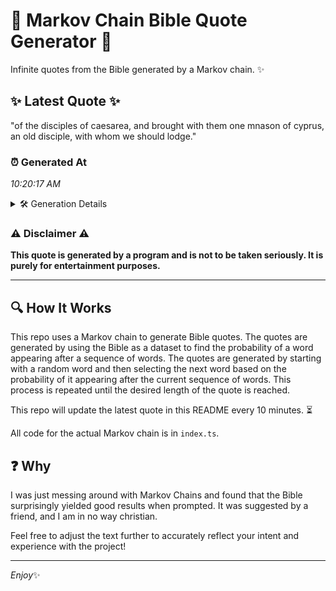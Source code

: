 # 📖 Markov Chain Bible Quote Generator 📖

Infinite quotes from the Bible generated by a Markov chain. ✨

## ✨ Latest Quote ✨
"of the disciples of caesarea, and brought with them one mnason of cyprus, an old disciple, with whom we should lodge."

### ⏰ Generated At
*10:20:17 AM*

<details>
    <summary>🛠️ Generation Details</summary>
    <p>
        <strong>🌱 Seed:</strong> of<br>
        <strong>🔄 Iterations:</strong> 20<br>
        <strong>📜 Context History:</strong><br>[ of ]: the<br>[ of, the ]: disciples<br>[ of, the, disciples ]: of<br>[ of, the, disciples, of ]: caesarea,<br>[ of, the, disciples, of, caesarea, ]: and<br>[ of, the, disciples, of, caesarea,, and ]: brought<br>[ the, disciples, of, caesarea,, and, brought ]: with<br>[ disciples, of, caesarea,, and, brought, with ]: them<br>[ of, caesarea,, and, brought, with, them ]: one<br>[ caesarea,, and, brought, with, them, one ]: mnason<br>[ and, brought, with, them, one, mnason ]: of<br>[ brought, with, them, one, mnason, of ]: cyprus,<br>[ with, them, one, mnason, of, cyprus, ]: an<br>[ them, one, mnason, of, cyprus,, an ]: old<br>[ one, mnason, of, cyprus,, an, old ]: disciple,<br>[ mnason, of, cyprus,, an, old, disciple, ]: with<br>[ of, cyprus,, an, old, disciple,, with ]: whom<br>[ cyprus,, an, old, disciple,, with, whom ]: we<br>[ an, old, disciple,, with, whom, we ]: should<br>[ old, disciple,, with, whom, we, should ]: lodge.<br>
    </p>
</details>

### ⚠️ Disclaimer ⚠️
**This quote is generated by a program and is not to be taken seriously. It is purely for entertainment purposes.**

---

## 🔍 How It Works

This repo uses a Markov chain to generate Bible quotes. The quotes are generated by using the Bible as a dataset to find the probability of a word appearing after a sequence of words. The quotes are generated by starting with a random word and then selecting the next word based on the probability of it appearing after the current sequence of words. This process is repeated until the desired length of the quote is reached.

This repo will update the latest quote in this README every 10 minutes. ⏳

All code for the actual Markov chain is in `index.ts`.

## ❓ Why

I was just messing around with Markov Chains and found that the Bible surprisingly yielded good results when prompted. 
It was suggested by a friend, and I am in no way christian.

Feel free to adjust the text further to accurately reflect your intent and experience with the project!

---

*Enjoy*✨
